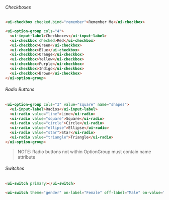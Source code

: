 ###### Checkboxes

```html
<ui-checkbox checked.bind="remember">Remember Me</ui-checkbox>
```

```html
<ui-option-group cols="4">
  <ui-input-label>Checkboxes</ui-input-label>
  <ui-checkbox checked>Red</ui-checkbox>
  <ui-checkbox>Green</ui-checkbox>
  <ui-checkbox>Blue</ui-checkbox>
  <ui-checkbox>Orange</ui-checkbox>
  <ui-checkbox>Yellow</ui-checkbox>
  <ui-checkbox>Purple</ui-checkbox>
  <ui-checkbox>Indigo</ui-checkbox>
  <ui-checkbox>Brown</ui-checkbox>
</ui-option-group>
```

###### Radio Buttons

```html
<ui-option-group cols="3" value="square" name="shapes">
  <ui-input-label>Radios</ui-input-label>
  <ui-radio value="line">Line</ui-radio>
  <ui-radio value="square">Square</ui-radio>
  <ui-radio value="circle">Circle</ui-radio>
  <ui-radio value="ellipse">Ellipse</ui-radio>
  <ui-radio value="star">Star</ui-radio>
  <ui-radio value="triangle">Triangle</ui-radio>
</ui-option-group>
```

> NOTE: Radio buttons not within OptionGroup must contain name attribute

###### Switches

```html
<ui-switch primary></ui-switch>

<ui-switch theme="gender" on-label="Female" off-label="Male" on-value="female" off-value="male" size="4em">Gender</ui-switch>
```
